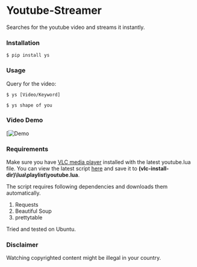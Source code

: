 # Youtube-Streamer

Searches for the youtube video and streams it instantly.


### Installation
```
$ pip install ys
```

### Usage
Query for the video:
```
$ ys [Video/Keyword]
```

```
$ ys shape of you
```

### Video Demo

[![Demo](Link)

### Requirements

Make sure you have [VLC media player](http://www.videolan.org) installed with the latest youtube.lua file. You can view the latest script [here](https://github.com/videolan/vlc/blob/master/share/lua/playlist/youtube.lua) and save it to **(vlc-install-dir)\lua\playlist\youtube.lua**.  

The script requires following dependencies and downloads them automatically.

1. Requests
2. Beautiful Soup
3. prettytable


Tried and tested on Ubuntu.

### Disclaimer

Watching copyrighted content might be illegal in your country.
